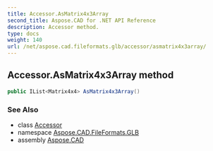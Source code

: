 ```yaml
---
title: Accessor.AsMatrix4x3Array
second_title: Aspose.CAD for .NET API Reference
description: Accessor method. 
type: docs
weight: 140
url: /net/aspose.cad.fileformats.glb/accessor/asmatrix4x3array/
---
```

## Accessor.AsMatrix4x3Array method

```csharp
public IList<Matrix4x4> AsMatrix4x3Array()
```

### See Also

* class [Accessor](../)
* namespace [Aspose.CAD.FileFormats.GLB](../../accessor/)
* assembly [Aspose.CAD](../../../)


